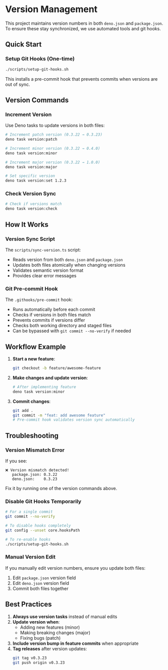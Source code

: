 # Version Management

This project maintains version numbers in both `deno.json` and `package.json`.
To ensure these stay synchronized, we use automated tools and git hooks.

## Quick Start

### Setup Git Hooks (One-time)

```bash
./scripts/setup-git-hooks.sh
```

This installs a pre-commit hook that prevents commits when versions are out of
sync.

## Version Commands

### Increment Version

Use Deno tasks to update versions in both files:

```bash
# Increment patch version (0.3.22 → 0.3.23)
deno task version:patch

# Increment minor version (0.3.22 → 0.4.0)
deno task version:minor

# Increment major version (0.3.22 → 1.0.0)
deno task version:major

# Set specific version
deno task version:set 1.2.3
```

### Check Version Sync

```bash
# Check if versions match
deno task version:check
```

## How It Works

### Version Sync Script

The `scripts/sync-version.ts` script:

- Reads version from both `deno.json` and `package.json`
- Updates both files atomically when changing versions
- Validates semantic version format
- Provides clear error messages

### Git Pre-commit Hook

The `.githooks/pre-commit` hook:

- Runs automatically before each commit
- Checks if versions in both files match
- Prevents commits if versions differ
- Checks both working directory and staged files
- Can be bypassed with `git commit --no-verify` if needed

## Workflow Example

1. **Start a new feature**:
   ```bash
   git checkout -b feature/awesome-feature
   ```

2. **Make changes and update version**:
   ```bash
   # After implementing feature
   deno task version:minor
   ```

3. **Commit changes**:
   ```bash
   git add .
   git commit -m "feat: add awesome feature"
   # Pre-commit hook validates version sync automatically
   ```

## Troubleshooting

### Version Mismatch Error

If you see:

```
❌ Version mismatch detected!
   package.json: 0.3.22
   deno.json:    0.3.23
```

Fix it by running one of the version commands above.

### Disable Git Hooks Temporarily

```bash
# For a single commit
git commit --no-verify

# To disable hooks completely
git config --unset core.hooksPath

# To re-enable hooks
./scripts/setup-git-hooks.sh
```

### Manual Version Edit

If you manually edit version numbers, ensure you update both files:

1. Edit `package.json` version field
2. Edit `deno.json` version field
3. Commit both files together

## Best Practices

1. **Always use version tasks** instead of manual edits
2. **Update version when**:
   - Adding new features (minor)
   - Making breaking changes (major)
   - Fixing bugs (patch)
3. **Include version bump in feature commits** when appropriate
4. **Tag releases** after version updates:
   ```bash
   git tag v0.3.23
   git push origin v0.3.23
   ```
